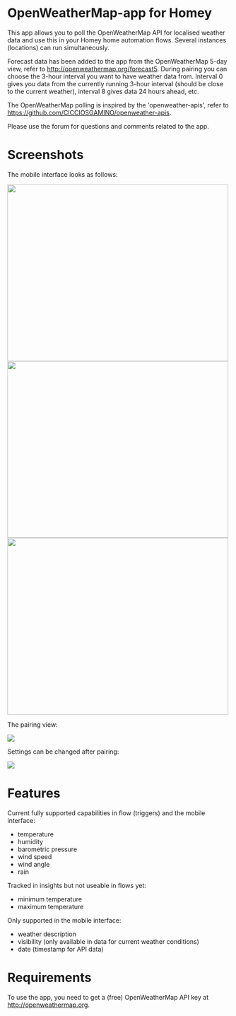 # OpenWeatherMap-app for Homey

This app allows you to poll the OpenWeatherMap API for localised weather data and use this in your Homey home automation flows. Several instances (locations) can run simultaneously. 

Forecast data has been added to the app from the OpenWeatherMap 5-day view, refer to http://openweathermap.org/forecast5. During pairing you can choose the 3-hour interval you want to have weather data from. Interval 0 gives you data from the currently running 3-hour interval (should be close to the current weather), interval 8 gives data 24 hours ahead, etc.   

The OpenWeatherMap polling is inspired by the 'openweather-apis', refer to https://github.com/CICCIOSGAMINO/openweather-apis. 

Please use the forum for questions and comments related to the app.

# Screenshots
The mobile interface looks as follows:

<img src="https://drive.google.com/uc?id=1Ns1SEdjUOFKDwErjlksOl9HkWFK36zRv" width="500" height="400">
<img src="https://drive.google.com/uc?id=1Q4YnBOGltirnj6uILvRH2-ph8BoCSCkA" width="500" height="400">
<img src="https://drive.google.com/uc?id=1NwVUnUOZWukPqsuItX67Wskljd1_7sHV" width="500" height="400">

The pairing view:

<img src="https://drive.google.com/uc?id=1r_MclxSsvWH_LMkfDEbFgll73eKEGyTL" >

Settings can be changed after pairing:

<img src="https://drive.google.com/uc?id=1sqyaFJEKcFdo9L-MFsyawKvWUlY3bhrn" >

# Features
Current fully supported capabilities in flow (triggers) and the mobile interface:

- temperature
- humidity
- barometric pressure
- wind speed
- wind angle
- rain

Tracked in insights but not useable in flows yet:

- minimum temperature
- maximum temperature

Only supported in the mobile interface:

- weather description
- visibility (only available in data for current weather conditions)
- date (timestamp for API data)


# Requirements
To use the app, you need to get a (free) OpenWeatherMap API key at http://openweathermap.org.
